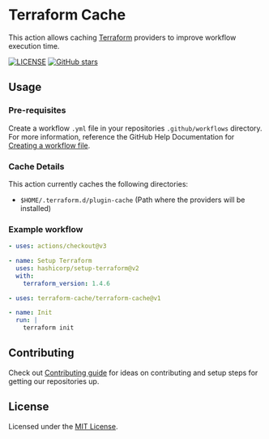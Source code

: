 # Terraform Cache

This action allows caching [Terraform](https://www.terraform.io) providers to improve workflow execution time.

[![LICENSE](https://img.shields.io/github/license/terraform-cache/terraform-cache?color=blue)](LICENSE)
[![GitHub stars](https://img.shields.io/github/stars/terraform-cache/terraform-cache?style=social)](https://github.com/jongwooo/terraform-cache)

## Usage

### Pre-requisites

Create a workflow `.yml` file in your repositories `.github/workflows` directory. For more information, reference the GitHub Help Documentation for [Creating a workflow file](https://help.github.com/en/articles/configuring-a-workflow#creating-a-workflow-file).

### Cache Details

This action currently caches the following directories:

- `$HOME/.terraform.d/plugin-cache` (Path where the providers will be installed)

### Example workflow

```yaml
- uses: actions/checkout@v3

- name: Setup Terraform
  uses: hashicorp/setup-terraform@v2
  with:
    terraform_version: 1.4.6

- uses: terraform-cache/terraform-cache@v1

- name: Init
  run: |
    terraform init
```

## Contributing

Check out [Contributing guide](.github/CONTRIBUTING.md) for ideas on contributing and setup steps for getting our repositories up.

## License

Licensed under the [MIT License](LICENSE).
